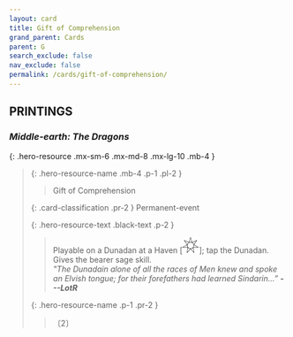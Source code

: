 ```yaml
---
layout: card
title: Gift of Comprehension
grand_parent: Cards
parent: G
search_exclude: false
nav_exclude: false
permalink: /cards/gift-of-comprehension/
---
```


## PRINTINGS


### _Middle-earth: The Dragons_

{: .hero-resource .mx-sm-6 .mx-md-8 .mx-lg-10 .mb-4 }
> {: .hero-resource-name .mb-4 .p-1 .pl-2 }
> > <div class="card-mp"></div>
> > <div class="card-name">Gift of Comprehension</div>
>
> {: .card-classification .pr-2 }
> Permanent-event
>
> {: .hero-resource-text .black-text .p-2 }
> > Playable on a Dunadan at a Haven \[![](/assets/images/free-haven.svg)]; tap the Dunadan. Gives the bearer sage skill. <br>_"The Dunadain alone of all the races of Men knew and spoke an Elvish tongue; for their forefathers had learned Sindarin...”_ ***---&#65279;LotR*** 
> 
> {: .hero-resource-name .p-1 .pr-2 }
> > <div class="card-shield"></div>
> > <div class="card-corruption">〔2〕</div>
